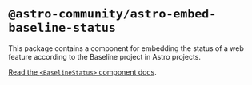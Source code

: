 # `@astro-community/astro-embed-baseline-status`

This package contains a component for embedding the status of a web feature according to the Baseline project in Astro projects.

[Read the `<BaselineStatus>` component docs](https://astro-embed.netlify.app/components/baseline-status/).
